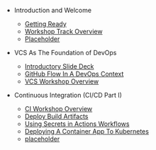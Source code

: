 * Introduction and Welcome
  * [Getting Ready](workshops/gettingready.md)
  * [Workshop Track Overview](workshops/Introduction.md)
  * [Placeholder](workflows/placeholder.md)

* VCS As The Foundation of DevOps
  * [Introductory Slide Deck](introductoryslidedeck.md)
  * [GitHub Flow In A DevOps Context](workshops/GitHub-Flow-DevOps.md)
  * [VCS Workshop Overview](workshops/vcsworkshopoverview.md)
  
* Continuous Integration (CI/CD Part I)
  * [CI Workshop Overview](CI.md)
  * [Deploy Build Artifacts](workshops/Deploy-Build-Artifacts.md)
  * [Using Secrets in Actions Workflows](workflows/Secrets-Actions-Workflows.md)
  * [Deploying A Container App To Kubernetes](workflows/Deploy-Container-App-To-Kubernetes.md)
  * [placeholder](workflows/placeholder.md)

